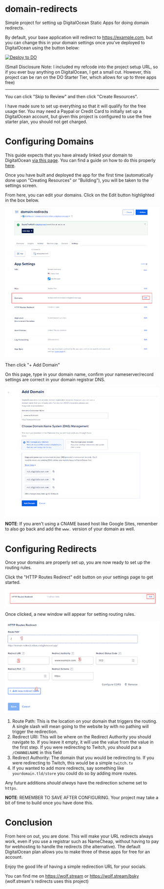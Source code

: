 # domain-redirects
Simple project for setting up DigitalOcean Static Apps for doing domain redirects. 

By default, your base application will redirect to https://example.com, but you can change this in your domain settings once you've deployed to DigitalOcean using the button below:

[![Deploy to DO](https://www.deploytodo.com/do-btn-blue.svg)](https://cloud.digitalocean.com/apps/new?repo=https://github.com/SocksTheWolf/domain-redirects/tree/main&refcode=b6f00eb15df2)

(Small Disclosure Note: I included my refcode into the project setup URL, so if you ever buy anything on DigitalOcean, I get a small cut. However, this project can be ran on the DO Starter Tier, which allows for up to three apps free)

---
You can click "Skip to Review" and then click "Create Resources". 

I have made sure to set up everything so that it will qualify for the free usage tier. You may need a Paypal or Credit Card to initially set up a DigitalOcean account, but given this project is configured to use the free starter plan, you should not get charged.

# Configuring Domains

This guide expects that you have already linked your domain to DigitalOcean [via this page](https://cloud.digitalocean.com/networking/domains). You can find a guide on how to do this properly [here](https://docs.digitalocean.com/products/networking/dns/how-to/add-domains/).

Once you have built and deployed the app for the first time (automatically done upon "Creating Resources" or "Building"), you will be taken to the settings screen. 

From here, you can edit your domains. Click on the Edit button highlighted in the box below.

![Edit Domains](/images/domains-setting.png)

Then click "+ Add Domain"

On this page, type in your domain name, confirm your nameserver/record settings are correct in your domain registrar DNS.

![Domains Settings](/images/www.png)

**NOTE**: If you aren't using a CNAME based host like Google Sites, remember to also go back and add the `www.` version of your domain as well.

# Configuring Redirects

Once your domains are properly set up, you are now ready to set up the routing rules.

Click the "HTTP Routes Redirect" edit button on your settings page to get started.

![HTTP Routes Redirect Direction](/images/http-routes.png)

Once clicked, a new window will appear for setting routing rules.

![HTTP Routing Rules](/images/routerules.png)

1. Route Path: This is the location on your domain that triggers the routing. A single slash will mean going to the website by with no pathing will trigger the redirection.
2. Redirect URI: This will be where on the Redirect Authority you should navigate to. If you leave it empty, it will use the value from the value in the first step. If you were redirecting to Twitch, you should put a `/CHANNELNAME` in this field
3. Redirect Authority: The domain that you would be redirecting to. If you were redirecting to Twitch, this would be a simple `twitch.tv`
4. If you wanted to add more redirects, say something like `yourdomain.tld/store` you could do so by adding more routes.

Any future additions _should always_ have the redirection scheme set to `https`.

**NOTE**: REMEMBER TO SAVE AFTER CONFIGURING. Your project may take a bit of time to build once you have done this.

# Conclusion

From here on out, you are done. This will make your URL redirects always work, even if you use a registrar such as NameCheap, without having to pay for webhosting to handle the redirects (the alternative). The default DigitalOcean plan allows you to make three of these apps for free for an account. 

Enjoy the good life of having a simple redirection URL for your socials.

You can find me on https://wolf.stream or https://wolf.stream/bsky (wolf.stream's redirects uses this project)
